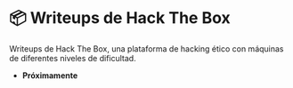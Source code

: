 # 📦 Writeups de Hack The Box

Writeups de Hack The Box, una plataforma de hacking ético con máquinas de diferentes niveles de dificultad.


- **Próximamente**